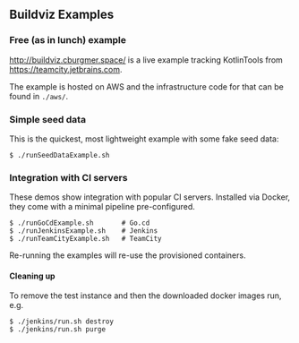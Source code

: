 ## Buildviz Examples

### Free (as in lunch) example

http://buildviz.cburgmer.space/ is a live example tracking KotlinTools from
https://teamcity.jetbrains.com.

The example is hosted on AWS and the infrastructure code for that can be found
in `./aws/`.

### Simple seed data

This is the quickest, most lightweight example with some fake seed data:

    $ ./runSeedDataExample.sh

### Integration with CI servers

These demos show integration with popular CI servers. Installed via Docker, they
come with a minimal pipeline pre-configured.

    $ ./runGoCdExample.sh       # Go.cd
    $ ./runJenkinsExample.sh    # Jenkins
    $ ./runTeamCityExample.sh   # TeamCity

Re-running the examples will re-use the provisioned containers.

#### Cleaning up

To remove the test instance and then the downloaded docker images run, e.g.

    $ ./jenkins/run.sh destroy
    $ ./jenkins/run.sh purge
